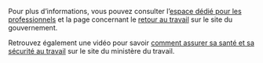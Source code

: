 Pour plus d’informations, vous pouvez consulter l’[espace dédié pour les professionnels](https://www.gouvernement.fr/info-coronavirus/espace-pour-les-professionnels) et la page concernant le [retour au travail](https://www.gouvernement.fr/info-coronavirus/retour-au-travail) sur le site du gouvernement.

Retrouvez également une vidéo pour savoir [comment assurer sa santé et sa sécurité au travail](https://travail-emploi.gouv.fr/actualites/l-actualite-du-ministere/article/covid-19-comment-assurer-ma-sante-et-ma-securite-au-travail) sur le site du ministère du travail.
